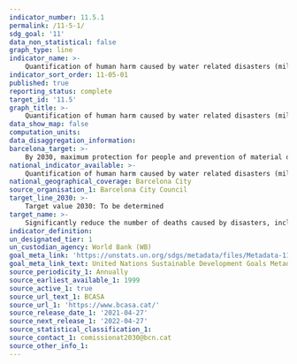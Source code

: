 ```yaml
---
indicator_number: 11.5.1
permalink: /11-5-1/
sdg_goal: '11'
data_non_statistical: false
graph_type: line
indicator_name: >-
    Quantification of human harm caused by water related disasters (millions of euros)
indicator_sort_order: 11-05-01
published: true
reporting_status: complete
target_id: '11.5'
graph_title: >-
    Quantification of human harm caused by water related disasters (millions of euros)
data_show_map: false
computation_units: 
data_disaggregation_information: 
barcelona_target: >-
    By 2030, maximum protection for people and prevention of material damage during severe climate episodes 
national_indicator_available: >-
    Quantification of human harm caused by water related disasters (millions of euros)
national_geographical_coverage: Barcelona City
source_organisation_1: Barcelona City Council
target_line_2030: >-
    Target value 2030: To be determined
target_name: >-
    Significantly reduce the number of deaths caused by disasters, including those relating to water, and the number of people affected, while substantially decreasing the direct economic losses caused by disasters, with a special emphasis on protecting the poor and people in vulnerable situations
indicator_definition:
un_designated_tier: 1
un_custodian_agency: World Bank (WB)
goal_meta_link: 'https://unstats.un.org/sdgs/metadata/files/Metadata-11-05-01.pdf'
goal_meta_link_text: United Nations Sustainable Development Goals Metadata (pdf 894kB)
source_periodicity_1: Annually
source_earliest_available_1: 1999
source_active_1: true
source_url_text_1: BCASA
source_url_1: 'https://www.bcasa.cat/'
source_release_date_1: '2021-04-27'
source_next_release_1: '2022-04-27'
source_statistical_classification_1: 
source_contact_1: comissionat2030@bcn.cat
source_other_info_1:
---
```

